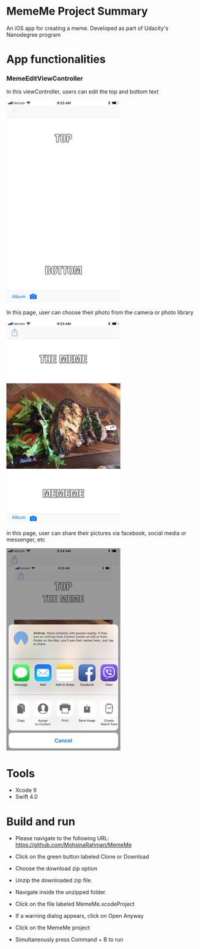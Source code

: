 # MemeMe Project Summary
An iOS app for creating a meme. Developed as part of Udacity's Nanodegree program

# App functionalities
### MemeEditViewController 
In this viewController, users can edit the top and bottom text


![alt text](https://github.com/MohsinaRahman/MemeMe/blob/master/edit_page.png "Edit Page")


In this page, user can choose their photo from the camera or photo library 


![alt text](https://github.com/MohsinaRahman/MemeMe/blob/master/meme_page.png "Meme Page")


in this page, user can share their pictures via facebook, social media or messenger, etc


![alt text](https://github.com/MohsinaRahman/MemeMe/blob/master/share_page.png "Share Page")

# Tools
* Xcode 9
* Swift 4.0


# Build and run

* Please navigate to the following URL: https://github.com/MohsinaRahman/MemeMe

* Click on the green button labeled Clone or Download

* Choose the download zip option

* Unzip the downloaded zip file.

* Navigate inside the unzipped folder.

* Click on the file labeled MemeMe.xcodeProject

* If a warning dialog appears, click on Open Anyway

* Click on the MemeMe project

* Simultaneously press Command + B to run
